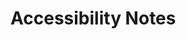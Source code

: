 <head>
  <link type="text/css" rel="stylesheet" href="/stylesheets/style.css" />
</head>

<body>
<h1>Accessibility Notes</h1>
  




</body>

